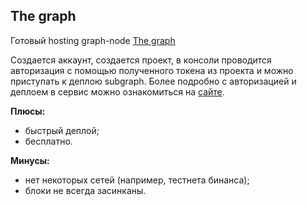 ## The graph

Готовый hosting graph-node [The graph](https://thegraph.com/explorer/dashboard)

Создается аккаунт, создается проект, в консоли проводится авторизация с помощью полученного токена из проекта и можно приступать к деплою subgraph. Более подробно с авторизацией и деплоем в сервис можно ознакомиться на [сайте](https://thegraph.com/docs/deploy-a-subgraph).

**Плюсы:**

- быстрый деплой;
- бесплатно.


**Минусы:**

- нет некоторых сетей (например, тестнета бинанса);
- блоки не всегда засинканы.
